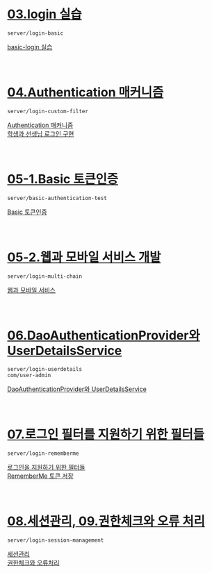 # [03.login 실습](./server/login-basic)
```
server/login-basic
```
<a href="https://gitlab.com/jongwons.choi/spring-boot-security-lecture/-/blob/master/part1/Lec-3-1%20basic-login%20%EC%8B%A4%EC%8A%B5.md">basic-login 실습</a><br/><br/><br/>

# [04.Authentication 매커니즘](./server/login-custom-filter)
```
server/login-custom-filter
```
<a href="https://gitlab.com/jongwons.choi/spring-boot-security-lecture/-/blob/master/part1/Lec-4%20Authentication%20%EB%A7%A4%EC%BB%A4%EB%8B%88%EC%A6%98.md">Authentication 매커니즘</a><br/>
<a href="https://gitlab.com/jongwons.choi/spring-boot-security-lecture/-/blob/master/part1/Lec-4-1%20login-custom-filter%20%EC%8B%A4%EC%8A%B5.md">학생과 선생님 로그인 구현</a><br/><br/><br/>
# [05-1.Basic 토큰인증](./server/basic-authentication-test)
```
server/basic-authentication-test
```
<a href="https://gitlab.com/jongwons.choi/spring-boot-security-lecture/-/blob/master/part1/Lec-5%20Basic%20%ED%86%A0%ED%81%B0%EC%9D%B8%EC%A6%9D.md">Basic 토큰인증</a><br/><br/><br/>
# [05-2.웹과 모바일 서비스 개발](./server/login-multi-chain)
```
server/login-multi-chain
```
<a href="https://gitlab.com/jongwons.choi/spring-boot-security-lecture/-/blob/master/part1/Lec-5-2%20%EC%9B%B9%EA%B3%BC%20%EB%AA%A8%EB%B0%94%EC%9D%BC%EC%84%9C%EB%B9%84%EC%8A%A4%20%EA%B0%9C%EB%B0%9C.md">웹과 모바일 서비스</a><br/><br/><br/>
# [06.DaoAuthenticationProvider와 UserDetailsService](./server/login-userdetails)
```
server/login-userdetails
com/user-admin
```
<a href="https://gitlab.com/jongwons.choi/spring-boot-security-lecture/-/blob/master/part1/Lec-6%20DaoAuthenticationProvider%EC%99%80%20UserDetailsService.md">DaoAuthenticationProvider와 UserDetailsService</a><br/><br/><br/>

# [07.로그인 필터를 지원하기 위한 필터들](./server/login-rememberme)
```
server/login-rememberme
```
<a href="https://gitlab.com/jongwons.choi/spring-boot-security-lecture/-/blob/master/part1/Lec-7%20%EB%A1%9C%EA%B7%B8%EC%9D%B8%EC%9D%84%20%EC%A7%80%EC%9B%90%ED%95%98%EA%B8%B0%20%EC%9C%84%ED%95%9C%20%ED%95%84%ED%84%B0%EB%93%A4.md">로그인을 지원하기 위한 필터들</a><br/>
<a href="https://gitlab.com/jongwons.choi/spring-boot-security-lecture/-/blob/master/part1/Lec-7-1%20RememberMe%20%ED%86%A0%ED%81%B0%20%EC%A0%80%EC%9E%A5.md">RememberMe 토큰 저장</a><br/><br/><br/>
# [08.세션관리, 09.권한체크와 오류 처리](./server/login-session-management)
```
server/login-session-management
```
<a href="https://gitlab.com/jongwons.choi/spring-boot-security-lecture/-/blob/master/part1/Lec-8%20%EC%84%B8%EC%85%98%EA%B4%80%EB%A6%AC.md">세션관리</a><br/>
<a href="https://gitlab.com/jongwons.choi/spring-boot-security-lecture/-/blob/master/part1/Lec-9%20%EA%B6%8C%ED%95%9C%EC%B2%B4%ED%81%AC%EC%99%80%20%EC%98%A4%EB%A5%98%20%EC%B2%98%EB%A6%AC.md">권한체크와 오류처리</a><br/>
